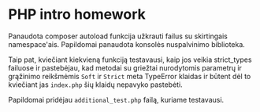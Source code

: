 # PHP intro homework

Panaudota composer autoload funkcija užkrauti failus su skirtingais namespace'ais.
Papildomai panaudota konsolės nuspalvinimo biblioteka.

Taip pat, kviečiant kiekvieną funkciją testavausi, kaip jos veikia strict_types failuose
ir pastebėjau, kad metodai su griežtai nurodytomis parametrų ir grąžinimo reikšmėmis `Soft` ir `Strict`
meta TypeError klaidas ir būtent dėl to kviečiant jas `index.php` šių klaidų nepavyko pastebėti.

Papildomai pridėjau `additional_test.php` failą, kuriame testavausi. 